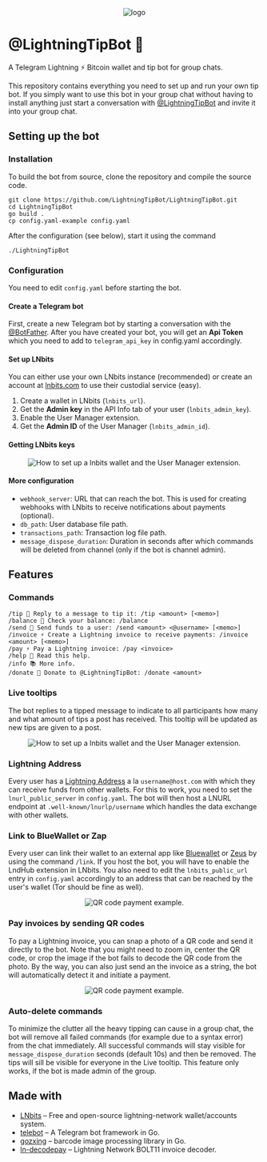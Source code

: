 <p align="center">
  	<img alt="logo" src="resources/logo_round.png" >
</p>

# @LightningTipBot 🏅

A Telegram Lightning ⚡️ Bitcoin wallet and tip bot for group chats.

This repository contains everything you need to set up and run your own tip bot. If you simply want to use this bot in your group chat without having to install anything just start a conversation with [@LightningTipBot](https://t.me/LightningTipBot) and invite it into your group chat.

## Setting up the bot

### Installation

To build the bot from source, clone the repository and compile the source code.

```
git clone https://github.com/LightningTipBot/LightningTipBot.git
cd LightningTipBot
go build .
cp config.yaml-example config.yaml
```

After the configuration (see below), start it using the command

```
./LightningTipBot
```

### Configuration

You need to edit `config.yaml` before starting the bot.

#### Create a Telegram bot

First, create a new Telegram bot by starting a conversation with the [@BotFather](https://core.telegram.org/bots#6-botfather). After you have created your bot, you will get an **Api Token** which you need to add to `telegram_api_key` in config.yaml accordingly.

#### Set up LNbits

You can either use your own LNbits instance (recommended) or create an account at [lnbits.com](https://lnbits.com/) to use their custodial service (easy).

1. Create a wallet in LNbits (`lnbits_url`).
2. Get the **Admin key** in the API Info tab of your user (`lnbits_admin_key`).
3. Enable the User Manager extension.
4. Get the **Admin ID** of the User Manager (`lnbits_admin_id`).

#### Getting LNbits keys

<p align="center">
  	<img alt="How to set up a lnbits wallet and the User Manager extension." src="resources/lnbits_setup.png" >
</p>

#### More configuration

- `webhook_server`: URL that can reach the bot. This is used for creating webhooks with LNbits to receive notifications about payments (optional).
- `db_path`: User database file path.
- `transactions_path`: Transaction log file path.
- `message_dispose_duration`: Duration in seconds after which commands will be deleted from channel (only if the bot is channel admin).

## Features

### Commands

```
/tip 🏅 Reply to a message to tip it: /tip <amount> [<memo>]
/balance 👑 Check your balance: /balance
/send 💸 Send funds to a user: /send <amount> <@username> [<memo>]
/invoice ⚡️ Create a Lightning invoice to receive payments: /invoice <amount> [<memo>]
/pay ⚡️ Pay a Lightning invoice: /pay <invoice>
/help 📖 Read this help.
/info 📚 More info.
/donate 🙏 Donate to @LightningTipBot: /donate <amount>
```

### Live tooltips

The bot replies to a tipped message to indicate to all participants how many and what amount of tips a post has received. This tooltip will be updated as new tips are given to a post.

<p align="center">
  	<img alt="How to set up a lnbits wallet and the User Manager extension." src="resources/tooltips.png" >
</p>

### Lightning Address

Every user has a [Lightning Address](https://lightningaddress.com/) a la `username@host.com` with which they can receive funds from other wallets. For this to work, you need to set the `lnurl_public_server` in `config.yaml`. The bot will then host a LNURL endpoint at `.well-known/lnurlp/username` which handles the data exchange with other wallets.

### Link to BlueWallet or Zap

Every user can link their wallet to an external app like [Bluewallet](https://bluewallet.io/) or [Zeus](https://zeusln.app/) by using the command `/link`. If you host the bot, you will have to enable the LndHub extension in LNbits. You also need to edit the `lnbits_public_url` entry in `config.yaml` accordingly to an address that can be reached by the user's wallet (Tor should be fine as well).

<p align="center">
  	<img alt="QR code payment example." src="resources/lndhub.png" >
</p>

### Pay invoices by sending QR codes

To pay a Lightning invoice, you can snap a photo of a QR code and send it directly to the bot. Note that you might need to zoom in, center the QR code, or crop the image if the bot fails to decode the QR code from the photo. By the way, you can also just send an the invoice as a string, the bot will automatically detect it and initiate a payment.

<p align="center">
  	<img alt="QR code payment example." src="resources/qr_code_example.jpg" >
</p>

### Auto-delete commands

To minimize the clutter all the heavy tipping can cause in a group chat, the bot will remove all failed commands (for example due to a syntax error) from the chat immediately. All successful commands will stay visible for `message_dispose_duration` seconds (default 10s) and then be removed. The tips will sill be visible for everyone in the Live tooltip. This feature only works, if the bot is made admin of the group.

## Made with

- [LNbits](https://github.com/lnbits/lnbits) – Free and open-source lightning-network wallet/accounts system.
- [telebot](https://github.com/tucnak/telebot) – A Telegram bot framework in Go.
- [gozxing](https://github.com/makiuchi-d/gozxing) – barcode image processing library in Go.
- [ln-decodepay](https://github.com/fiatjaf/ln-decodepay) – Lightning Network BOLT11 invoice decoder.
